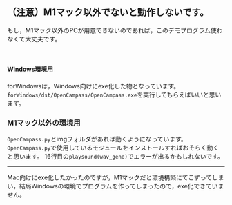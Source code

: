 ## （注意）M1マック以外でないと動作しないです。

もし，M1マック以外のPCが用意できないのであれば，このデモプログラム使わなくて大丈夫です。

<br>

#### Windows環境用
forWindowsは，Windows向けにexe化した物となっています。
`forWindows/dst/OpenCampass/OpenCampass.exe`を実行してもらえばいいと思います。

### M1マック以外の環境用
`OpenCampass.py`とimgフォルダがあれば動くようになっています。
`OpenCampass.py`で使用しているモジュールをインストールすればおそらく動くと思います。
16行目の`playsound(wav_gene)`でエラーが出るかもしれないです。

---
Mac向けにexe化したかったのですが，M1マックだと環境構築にてこずってしまい，結局Windowsの環境でプログラムを作ってしまったので，exe化できていません。
